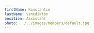 ```yaml
---
firstName: Konstantin
lastName: Venediktov
position: Assistant
photo: ../../images/members/default.jpg
---
```


